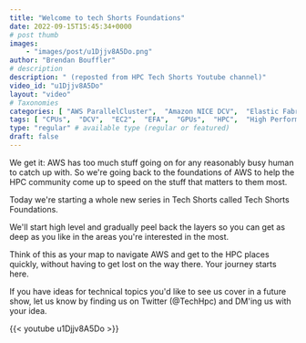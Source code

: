 ```yaml
---
title: "Welcome to tech Shorts Foundations"
date: 2022-09-15T15:45:34+0000
# post thumb
images:
    - "images/post/u1Djjv8A5Do.png"
author: "Brendan Bouffler"
# description
description: " (reposted from HPC Tech Shorts Youtube channel)"
video_id: "u1Djjv8A5Do"
layout: "video"
# Taxonomies
categories: [ "AWS ParallelCluster",  "Amazon NICE DCV",  "Elastic Fabric Adapter",  "Life Sciences", ]
tags: [ "CPUs",  "DCV",  "EC2",  "EFA",  "GPUs",  "HPC",  "High Performance Computing",  "Lustre",  "MPI",  "ParallelCluster",  "Schedulers",  "Storage",  "autoscaling",  "bioinformatics",  "cloud computing",  "elastic",  "elastic fabric adapter",  "infiniband",  "scientific computing",  "technical computing",  "tightly-coupled",  "virtualization",  "vizualization",  "techshorts", ]
type: "regular" # available type (regular or featured)
draft: false
---
```


We get it: AWS has too much stuff going on for any reasonably busy human to catch up with. So we're going back to the foundations of AWS to help the HPC community come up to speed on the stuff that matters to them most.

Today we're starting a whole new series in Tech Shorts called Tech Shorts Foundations.

We'll start high level and gradually peel back the layers so you can get as deep as you like in the areas you're interested in the most.

Think of this as your map to navigate AWS and get to the HPC places quickly, without having to get lost on the way there. Your journey starts here.

If you have ideas for technical topics you'd like to see us cover in a future show, let us know by finding us on Twitter (@TechHpc) and DM'ing us with your idea.

{{< youtube u1Djjv8A5Do >}}